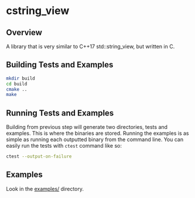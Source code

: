 # cstring_view

## Overview

A library that is very similar to C++17 std::string_view, but written in C.

## Building Tests and Examples
```bash
mkdir build
cd build
cmake ..
make
```

## Running Tests and Examples
Building from previous step will generate two directories, tests and examples. This is where the binaries are stored. Running the examples is as simple as running each outputted binary from the command line. You can easily run the tests with `ctest` command like so:
```bash
ctest --output-on-failure
```


## Examples
Look in the [examples/](examples) directory.

